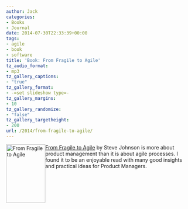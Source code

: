 ```yaml
---
author: Jack
categories:
- Books
- Journal
date: 2014-07-30T22:33:39+00:00
tags:
- agile
- book
- software
title: 'Book: From Fragile to Agile'
tz_audio_format:
- mp3
tz_gallery_captions:
- "true"
tz_gallery_format:
- -=set slideshow type=-
tz_gallery_margins:
- 10
tz_gallery_randomize:
- "false"
tz_gallery_targetheight:
- 200
url: /2014/from-fragile-to-agile/
---
```


<img class="alignleft" style="float: left;" title="fragile-to-agile.png" src="/wp-content/uploads/2014/07/fragile-to-agile.png" alt="From Fragile to Agile" width="107" height="160" border="0" />

[From Fragile to Agile][1] by Steve Johnson is more about product management than it is about agile processes. I found it to be an enjoyable read with many good insights and practical ideas for Product Managers.

 [1]: http://www.amazon.com/From-Fragile-Agile-business-management-ebook/dp/B00KGII026